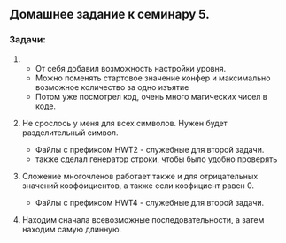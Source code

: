 ## Домашнее задание к семинару 5.

### Задачи:

1. * От себя добавил возможность настройки уровня.
   * Можно поменять стартовое значение конфер и максимально возможное количество за одно изъятие
   * Потом уже посмотрел код, очень много магических чисел в коде.
  
2. Не срослось у меня для всех символов. Нужен будет разделительный символ.
   * Файлы с префиксом HWT2 - служебные для второй задачи.
   * также сделал генератор строки, чтобы было удобно проверять

4. Сложение многочленов работает также и для отрицательных значений коэффициентов, а также если коэфициент равен 0.
   * Файлы с префиксом HWT4 - служебные для второй задачи.

5. Находим сначала всевозможные последовательности, а затем находим самую длинную.


